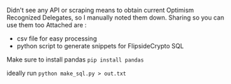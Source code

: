 Didn't see any API or scraping means to obtain current Optimism Recognized Delegates, so I manually noted them down. Sharing so you can use them too 
Attached are :
* csv file for easy processing
* python script to generate snippets for FlipsideCrypto SQL

Make sure to install pandas `pip install pandas`

ideally run `python make_sql.py > out.txt`